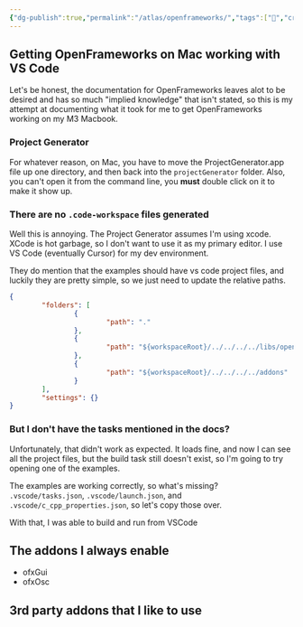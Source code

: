 ```yaml
---
{"dg-publish":true,"permalink":"/atlas/openframeworks/","tags":["🌱","creative-coding","cpp","programming","openframeworks"],"updated":"2024-11-15T14:05:20.267-08:00"}
---
```



## Getting OpenFrameworks on Mac working with VS Code
Let's be honest, the documentation for OpenFrameworks leaves alot to be desired and has so much "implied knowledge" that isn't stated, so this is my attempt at documenting what it took for me to get OpenFrameworks working on my M3 Macbook.

### Project Generator
For whatever reason, on Mac, you have to move the ProjectGenerator.app file up one directory, and then back into the `projectGenerator` folder. Also, you can't open it from the command line, you **must** double click on it to make it show up.

### There are no `.code-workspace` files generated
Well this is annoying. The Project Generator assumes I'm using xcode. XCode is hot garbage, so I don't want to use it as my primary editor. I use VS Code (eventually Cursor) for my dev environment.

They do mention that the examples should have vs code project files, and luckily they are pretty simple, so we just need to update the relative paths.

```json
{
        "folders": [
                {
                        "path": "."
                },
                {
                        "path": "${workspaceRoot}/../../../../libs/openFrameworks"
                },
                {
                        "path": "${workspaceRoot}/../../../../addons"
                }
        ],
        "settings": {}
}
```

### But I don't have the tasks mentioned in the docs?
Unfortunately, that didn't work as expected. It loads fine, and now I can see all the project files, but the build task still doesn't exist, so I'm going to try opening one of the examples.

The examples are working correctly, so what's missing? `.vscode/tasks.json`, `.vscode/launch.json`, and `.vscode/c_cpp_properties.json`, so let's copy those over.

With that, I was able to build and run from VSCode

## The addons I always enable
- ofxGui
- ofxOsc

## 3rd party addons that I like to use


